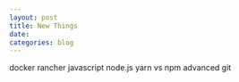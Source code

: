 ```yaml
---
layout: post
title: New Things
date:
categories: blog
---
```

docker
rancher
javascript
node.js
yarn vs npm
advanced git

